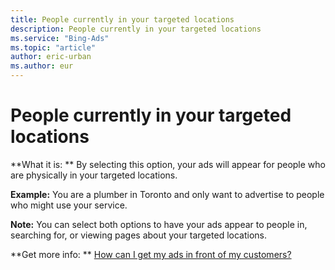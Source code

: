 ```yaml
---
title: People currently in your targeted locations
description: People currently in your targeted locations
ms.service: "Bing-Ads"
ms.topic: "article"
author: eric-urban
ms.author: eur
---
```


# People currently in your targeted locations

**What it is: **     By selecting this option, your ads will appear for people who are physically in your targeted locations.

**Example:**     You are a plumber in Toronto and only want to advertise to people who might use your service.

**Note:**     You can select both options to have your ads appear to people in, searching for, or viewing pages about your targeted locations.

**Get more info: **    [How can I get my ads in front of my customers?](../hlp_BA_CONC_Targeting.md)


